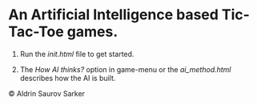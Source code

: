 # An Artificial Intelligence based Tic-Tac-Toe games.


1. Run the *_init_.html* file to get started.

2. The *How AI thinks?* option in game-menu or the *ai_method.html* describes how the AI is built.


© Aldrin Saurov Sarker
